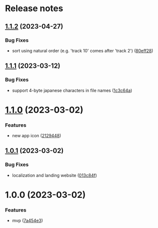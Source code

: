 # Release notes

## [1.1.2](https://github.com/lwouis/fat-drive-sorter/compare/v1.1.1...v1.1.2) (2023-04-27)


### Bug Fixes

* sort using natural order (e.g. 'track 10' comes after 'track 2') ([80eff28](https://github.com/lwouis/fat-drive-sorter/commit/80eff28))

## [1.1.1](https://github.com/lwouis/fat-drive-sorter/compare/v1.1.0...v1.1.1) (2023-03-12)


### Bug Fixes

* support 4-byte japanese characters in file names ([1c3c64a](https://github.com/lwouis/fat-drive-sorter/commit/1c3c64a))

# [1.1.0](https://github.com/lwouis/fat-drive-sorter/compare/v1.0.1...v1.1.0) (2023-03-02)


### Features

* new app icon ([2129448](https://github.com/lwouis/fat-drive-sorter/commit/2129448))

## [1.0.1](https://github.com/lwouis/fat-drive-sorter/compare/v1.0.0...v1.0.1) (2023-03-02)


### Bug Fixes

* localization and landing website ([013c84f](https://github.com/lwouis/fat-drive-sorter/commit/013c84f))

# 1.0.0 (2023-03-02)


### Features

* mvp ([7a454e3](https://github.com/lwouis/fat-drive-sorter/commit/7a454e3))

